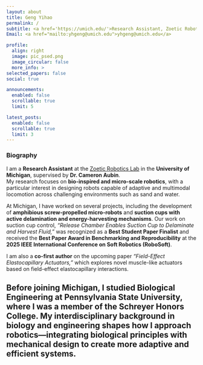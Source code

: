 ```yaml
---
layout: about
title: Geng Yihao
permalink: /
subtitle: <a href='https://umich.edu/'>Research Assistant, Zoetic Robotics Lab</a> · University of Michigan  
Email: <a href="mailto:yhgeng@umich.edu">yhgeng@umich.edu</a>

profile:
  align: right
  image: pic_psed.png
  image_circular: false
  more_info: >
selected_papers: false
social: true

announcements:
  enabled: false
  scrollable: true
  limit: 5

latest_posts:
  enabled: false
  scrollable: true
  limit: 3
---
```


### Biography

I am a **Research Assistant** at the [Zoetic Robotics Lab](https://www.zoeticrobotics.com/) in the **University of Michigan**, supervised by **Dr. Cameron Aubin**.  
My research focuses on **bio-inspired and micro-scale robotics**, with a particular interest in designing robots capable of adaptive and multimodal locomotion across challenging environments such as sand and water.

At Michigan, I have worked on several projects, including the development of **amphibious screw-propelled micro-robots** and **suction cups with active delamination and energy-harvesting mechanisms**. Our work on suction cup control, *“Release Chamber Enables Suction Cup to Delaminate and Harvest Fluid,”* was recognized as a **Best Student Paper Finalist** and received the **Best Paper Award in Benchmarking and Reproducibility** at the **2025 IEEE International Conference on Soft Robotics (RoboSoft)**.

I am also a **co-first author** on the upcoming paper *“Field-Effect Elastocapillary Actuators,”* which explores novel muscle-like actuators based on field-effect elastocapillary interactions.

Before joining Michigan, I studied **Biological Engineering** at **Pennsylvania State University**, where I was a member of the **Schreyer Honors College**. My interdisciplinary background in biology and engineering shapes how I approach robotics—integrating biological principles with mechanical design to create more adaptive and efficient systems.
---
